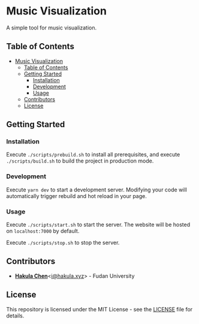 # Music Visualization

A simple tool for music visualization.

## Table of Contents

- [Music Visualization](#music-visualization)
  - [Table of Contents](#table-of-contents)
  - [Getting Started](#getting-started)
    - [Installation](#installation)
    - [Development](#development)
    - [Usage](#usage)
  - [Contributors](#contributors)
  - [License](#license)

## Getting Started

### Installation

Execute `./scripts/prebuild.sh` to install all prerequisites, and execute `./scripts/build.sh` to build the project in production mode.

### Development

Execute `yarn dev` to start a development server. Modifying your code will automatically trigger rebuild and hot reload in your page.

### Usage

Execute `./scripts/start.sh` to start the server. The website will be hosted on `localhost:7000` by default.

Execute `./scripts/stop.sh` to stop the server.

## Contributors

- [**Hakula Chen**](https://github.com/hakula139)<[i@hakula.xyz](mailto:i@hakula.xyz)> - Fudan University

## License

This repository is licensed under the MIT License - see the [LICENSE](./LICENSE) file for details.
